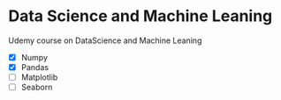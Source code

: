 # Data Science and Machine Leaning

Udemy course on DataScience and Machine Leaning

- [x] Numpy
- [x] Pandas
- [ ] Matplotlib
- [ ] Seaborn